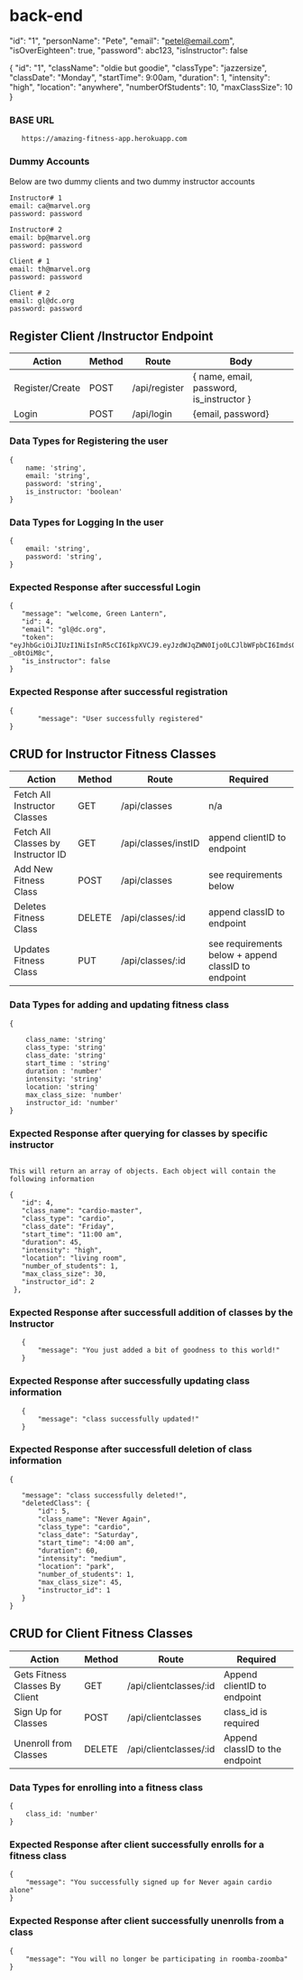 # back-end

"id": "1", "personName": "Pete", "email": "petel@email.com", "isOverEighteen": true, "password": abc123, "isInstructor": false



 { "id": "1", "className": "oldie but goodie", "classType": "jazzersize", "classDate": "Monday", "startTime": 9:00am, "duration": 1, "intensity": "high", "location": "anywhere", "numberOfStudents": 10, "maxClassSize": 10 }

 ### BASE URL

 ```
    https://amazing-fitness-app.herokuapp.com

 ```

 ### Dummy Accounts

 Below are two dummy clients and two dummy instructor accounts

 ```
 Instructor# 1
 email: ca@marvel.org
 password: password

 Instructor# 2
 email: bp@marvel.org
 password: password

 Client # 1
 email: th@marvel.org
 password: password

 Client # 2
 email: gl@dc.org
 password: password

 ```

 ## Register Client /Instructor Endpoint

 | Action | Method | Route | Body |
 | ------ | ------ | ----- | ---- |
 | Register/Create | POST | /api/register | { name, email, password, is_instructor }
 | Login | POST | /api/login | {email, password} |


 ### Data Types for Registering the user

 ```
 {
     name: 'string',
     email: 'string',
     password: 'string',
     is_instructor: 'boolean'
 }
 ```

 ### Data Types for Logging In the user

 ```
 {
     email: 'string',
     password: 'string',
 }

 ```

 ### Expected Response after successful Login

 ```
 {
    "message": "welcome, Green Lantern",
    "id": 4,
    "email": "gl@dc.org",
    "token": "eyJhbGciOiJIUzI1NiIsInR5cCI6IkpXVCJ9.eyJzdWJqZWN0Ijo0LCJlbWFpbCI6ImdsQGRjLm9yZyIsImlzX2luc3RydWN0b3IiOmZhbHNlLCJpYXQiOjE2MjE3ODU5OTEsImV4cCI6MTYyMTg3MjM5MX0.Cjy0MedMrvLnIZ6PpOP5_co6BkRUau7eX-_oBtOiM8c",
    "is_instructor": false
}
 ```

 ### Expected Response after successful registration

 ```
{
        "message": "User successfully registered"
}

 ```

 ## CRUD for Instructor Fitness Classes

 | Action | Method | Route | Required |
 | ------ | ------ | ----- | -------- |
 | Fetch All Instructor Classes | GET | /api/classes | n/a |
 | Fetch All Classes by Instructor ID | GET |/api/classes/instID | append clientID to endpoint |
 | Add New Fitness Class | POST | /api/classes | see requirements below |
 | Deletes Fitness Class | DELETE | /api/classes/:id | append classID to endpoint |
 | Updates Fitness Class | PUT | /api/classes/:id | see requirements below + append classID to endpoint |


 ### Data Types for adding and updating fitness class

 ```
 {

     class_name: 'string'
     class_type: 'string'
     class_date: 'string'
     start_time : 'string'
     duration : 'number'
     intensity: 'string'
     location: 'string'
     max_class_size: 'number'
     instructor_id: 'number'
 }

 ```

 ### Expected Response after querying for classes by specific instructor

 ```

 This will return an array of objects. Each object will contain the following information

 {
    "id": 4,
    "class_name": "cardio-master",
    "class_type": "cardio",
    "class_date": "Friday",
    "start_time": "11:00 am",
    "duration": 45,
    "intensity": "high",
    "location": "living room",
    "number_of_students": 1,
    "max_class_size": 30,
    "instructor_id": 2
  },

 ```


 ### Expected Response after successfull addition of classes by the Instructor

 ```
    {
        "message": "You just added a bit of goodness to this world!"
    }
 ```

 ### Expected Response after successfully updating class information

 ```
    {
        "message": "class successfully updated!"
    }

 ```

 ### Expected Response after successfull deletion of class information

 ```
 {

    "message": "class successfully deleted!",
    "deletedClass": {
        "id": 5,
        "class_name": "Never Again",
        "class_type": "cardio",
        "class_date": "Saturday",
        "start_time": "4:00 am",
        "duration": 60,
        "intensity": "medium",
        "location": "park",
        "number_of_students": 1,
        "max_class_size": 45,
        "instructor_id": 1
    }
 }

 ```

 ## CRUD for Client Fitness Classes

 | Action | Method | Route | Required |
 | ------ | ------ | ----- | -------- |
 | Gets Fitness Classes By Client | GET | /api/clientclasses/:id | Append clientID to endpoint|
 | Sign Up for Classes | POST | /api/clientclasses | class_id is required |
 | Unenroll from Classes | DELETE | /api/clientclasses/:id | Append classID to the endpoint |


 ### Data Types for enrolling into a fitness class

 ```
 {
     class_id: 'number'
 }

 ```


 ### Expected Response after client successfully enrolls for a fitness class

 ```
 {
     "message": "You successfully signed up for Never again cardio alone"
 }

 ```

 ### Expected Response after client successfully unenrolls from a class

 ```
 {
     "message": "You will no longer be participating in roomba-zoomba"
 }
 
 ```






 

 

